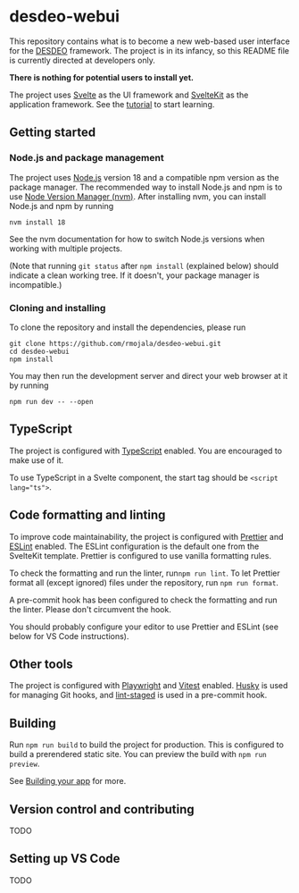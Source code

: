 # desdeo-webui

This repository contains what is to become a new web-based user interface
for the [DESDEO](https://desdeo.misitano.xyz/) framework.
The project is in its infancy, so this README file is currently directed
at developers only.

**There is nothing for potential users to install yet.**

The project uses [Svelte](https://svelte.dev/) as the UI framework
and [SvelteKit](https://kit.svelte.dev) as the application framework.
See the [tutorial](https://learn.svelte.dev) to start learning.

## Getting started

### Node.js and package management

The project uses [Node.js](https://nodejs.org/en) version 18
and a compatible npm version as the package manager.
The recommended way to install Node.js and npm is to use
[Node Version Manager (nvm)](https://github.com/nvm-sh/nvm).
After installing nvm, you can install Node.js and npm by running

```
nvm install 18
```

See the nvm documentation for how to switch Node.js versions
when working with multiple projects.

(Note that running `git status` after `npm install` (explained below)
should indicate a clean working tree.
If it doesn't, your package manager is incompatible.)

### Cloning and installing

To clone the repository and install the dependencies, please run

```
git clone https://github.com/rmojala/desdeo-webui.git
cd desdeo-webui
npm install
```

You may then run the development server and direct your web browser
at it by running

```
npm run dev -- --open
```

## TypeScript

The project is configured with [TypeScript](https://www.typescriptlang.org/)
enabled.
You are encouraged to make use of it.

To use TypeScript in a Svelte component, the start tag should be
`<script lang="ts">`.

## Code formatting and linting

To improve code maintainability, the project is configured with
[Prettier](https://prettier.io/) and [ESLint](https://eslint.org/) enabled.
The ESLint configuration is the default one from the SvelteKit template.
Prettier is configured to use vanilla formatting rules.

To check the formatting and run the linter, run`npm run lint`.
To let Prettier format all (except ignored) files under the repository,
run `npm run format`.

A pre-commit hook has been configured to check the formatting
and run the linter.
Please don't circumvent the hook.

You should probably configure your editor to use Prettier and ESLint
(see below for VS Code instructions).

## Other tools

The project is configured with [Playwright](https://playwright.dev)
and [Vitest](https://vitest.dev) enabled.
[Husky](https://typicode.github.io/husky/#/) is used for managing
Git hooks, and [lint-staged](https://github.com/okonet/lint-staged)
is used in a pre-commit hook.

## Building

Run `npm run build` to build the project for production.
This is configured to build a prerendered static site.
You can preview the build with `npm run preview`.

See [Building your app](https://kit.svelte.dev/docs/building-your-app)
for more.

## Version control and contributing

TODO

## Setting up VS Code

TODO
